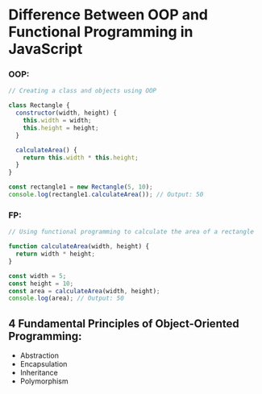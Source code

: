 # Difference Between OOP and Functional Programming in JavaScript

### OOP:
```javascript
// Creating a class and objects using OOP

class Rectangle {
  constructor(width, height) {
    this.width = width;
    this.height = height;
  }

  calculateArea() {
    return this.width * this.height;
  }
}

const rectangle1 = new Rectangle(5, 10);
console.log(rectangle1.calculateArea()); // Output: 50
```
### FP:
```javascript
// Using functional programming to calculate the area of a rectangle

function calculateArea(width, height) {
  return width * height;
}

const width = 5;
const height = 10;
const area = calculateArea(width, height);
console.log(area); // Output: 50
```

## 4 Fundamental Principles of Object-Oriented Programming:
- Abstraction
- Encapsulation
- Inheritance
- Polymorphism
